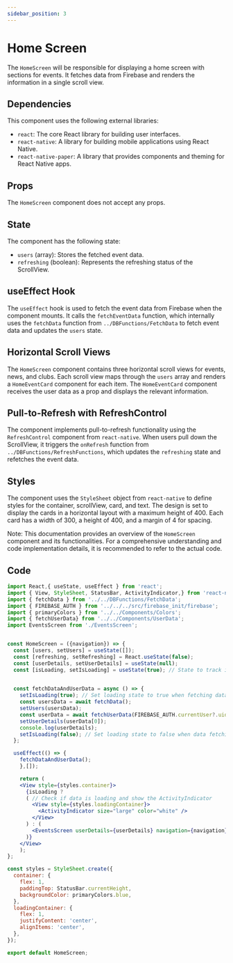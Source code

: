 ```yaml
---
sidebar_position: 3
---
```


# Home Screen

The `HomeScreen` will be responsible for displaying a home screen with sections for events. It fetches data from Firebase and renders the information in a single scroll view.

## Dependencies

This component uses the following external libraries:

- `react`: The core React library for building user interfaces.
- `react-native`: A library for building mobile applications using React Native.
- `react-native-paper`: A library that provides components and theming for React Native apps.

## Props

The `HomeScreen` component does not accept any props.

## State

The component has the following state:

- `users` (array): Stores the fetched event data.
- `refreshing` (boolean): Represents the refreshing status of the ScrollView.

## useEffect Hook

The `useEffect` hook is used to fetch the event data from Firebase when the component mounts. It calls the `fetchEventData` function, which internally uses the `fetchData` function from `../DBFunctions/FetchData` to fetch event data and updates the `users` state.

## Horizontal Scroll Views

The `HomeScreen` component contains three horizontal scroll views for events, news, and clubs. Each scroll view maps through the `users` array and renders a `HomeEventCard` component for each item. The `HomeEventCard` component receives the user data as a prop and displays the relevant information.

## Pull-to-Refresh with RefreshControl

The component implements pull-to-refresh functionality using the `RefreshControl` component from `react-native`. When users pull down the ScrollView, it triggers the `onRefresh` function from `../DBFunctions/RefreshFunctions`, which updates the `refreshing` state and refetches the event data.

## Styles

The component uses the `StyleSheet` object from `react-native` to define styles for the container, scrollView, card, and text. The design is set to display the cards in a horizontal layout with a maximum height of 400. Each card has a width of 300, a height of 400, and a margin of 4 for spacing.

Note: This documentation provides an overview of the `HomeScreen` component and its functionalities. For a comprehensive understanding and code implementation details, it is recommended to refer to the actual code.


## Code

```js
import React,{ useState, useEffect } from 'react';
import { View, StyleSheet, StatusBar, ActivityIndicator,} from 'react-native';
import { fetchData } from '../../DBFunctions/FetchData';
import { FIREBASE_AUTH } from '../../../src/firebase_init/firebase';
import { primaryColors } from '../../Components/Colors';
import { fetchUserData} from '../../Components/UserData';
import EventsScreen from './EventsScreen';
```
```jsx

const HomeScreen = ({navigation}) => {
  const [users, setUsers] = useState([]);
  const [refreshing, setRefreshing] = React.useState(false);
  const [userDetails, setUserDetails] = useState(null);
  const [isLoading, setIsLoading] = useState(true); // State to track if data is being fetched
```
```jsx 
 
  const fetchDataAndUserData = async () => {
    setIsLoading(true); // Set loading state to true when fetching data
    const usersData = await fetchData();
    setUsers(usersData);
    const userData = await fetchUserData(FIREBASE_AUTH.currentUser?.uid);
    setUserDetails(userData[0]);
    console.log(userDetails);
    setIsLoading(false); // Set loading state to false when data fetching is complete
  };
```
```jsx
  useEffect(() => {
    fetchDataAndUserData();  
    },[]);
```
```jsx
    return (
    <View style={styles.container}>
      {isLoading ? 
      ( // Check if data is loading and show the ActivityIndicator
        <View style={styles.loadingContainer}>
          <ActivityIndicator size="large" color="white" />
        </View>  
      ) : (
        <EventsScreen userDetails={userDetails} navigation={navigation}/>     
      )}
    </View>
    );
};
```
```jsx
const styles = StyleSheet.create({
  container: {
    flex: 1,
    paddingTop: StatusBar.currentHeight,
    backgroundColor: primaryColors.blue,
  },
  loadingContainer: {
    flex: 1,
    justifyContent: 'center',
    alignItems: 'center',
  },
});

export default HomeScreen;
```
